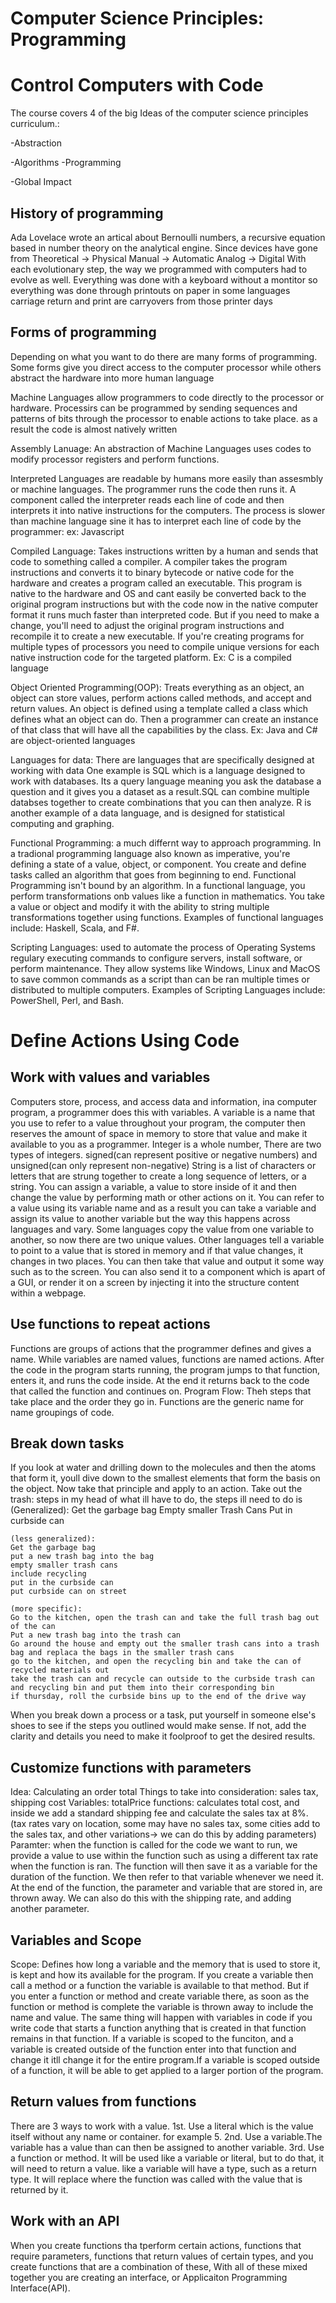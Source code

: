 # Computer Science Principles: Programming

# Control Computers with Code
The course covers 4 of the big Ideas of the computer science principles curriculum.:
<!-- Creativity -->
-Abstraction
<!-- Data and Information -->
-Algorithms
-Programming
<!-- Digital Devices -->
-Global Impact
## History of programming
Ada Lovelace wrote an artical about Bernoulli numbers, a recursive equation based in number theory on the analytical engine. Since devices have gone from
Theoretical -> Physical
Manual -> Automatic
Analog -> Digital
With each evolutionary step, the way we programmed with computers had to evolve as well. Everything was done with a keyboard without a montitor so everything was done through printouts on paper
in some languages carriage return and print are carryovers from those printer days
## Forms of programming
Depending on what you want to do there are many forms of programming. Some forms give you direct access to the computer processor while others abstract the hardware into more human language

Machine Languages allow programmers to code directly to the processor or hardware. Processirs can be programmed by sending sequences and patterns of bits through the processor to enable actions to take place. as a result the code is almost natively written

Assembly Lanuage: An abstraction of Machine Languages uses codes to modify processor registers and perform functions.

Interpreted Languages are readable by humans more easily than assesmbly or machine languages. The programmer runs the code then runs it. A component called the interpreter reads each line of code and then interprets it into native instructions for the computers. The process is slower than machine language sine it has to interpret each line of code by the programmer: ex: Javascript

Compiled Language: Takes instructions written by a human and sends that code to something called a compiler. A compiler takes the program instructions and converts it to binary bytecode or native code for the hardware and creates a program called an executable. This program is native to the hardware and OS and cant easily be converted back to the original program instructions but with the code now in the native computer format it runs much faster than interpreted code. But if you need to make a change, you'll need to adjust the original program instructions and recompile it to create a new executable. If you're creating programs for multiple types of processors you need to compile unique versions for each native instruction code for the targeted platform. Ex: C is a compiled language


Object Oriented Programming(OOP): Treats everything as an object, an object can store values, perform actions called methods, and accept and return values. An object is defined using a template called a class which defines what an object can do. Then a programmer can create an instance of that class that will have all the capabilities by the class. Ex: Java and C# are object-oriented languages

Languages for data: There are languages that are specifically designed at working with data One example is SQL which is a language designed to work with databases. Its a query language meaning you ask the database a question and it gives you a dataset as a result.SQL can combine multiple databses together to create combinations that you can then analyze. R is another example of a data language, and is designed for statistical computing and graphing. 

Functional Programming: a much differnt way to approach programming. In a tradional programming language also known as imperative, you're defining a state of a value, object, or component. You create and define tasks called an algorithm that goes from beginning to end. Functional Programming isn't bound by an algorithm. In a functional language, you perform transformations onb values like a function in mathematics. You take a value or object and modify it with the ability to string multiple transformations together using functions. Examples of functional languages include: Haskell, Scala, and F#.

Scripting Languages: used to automate the process of Operating Systems regulary executing commands to configure servers, install software, or perform maintenance. They allow systems like Windows, Linux and MacOS to save common commands as a script than can be ran multiple times or distributed to multiple computers. Examples of Scripting Languages include: PowerShell, Perl, and Bash.

# Define Actions Using Code

## Work with values and variables
Computers store, process, and access data and information, ina  computer program, a programmer does this with variables.
A variable is a name that you use to refer to a value throughout your program, the computer then reserves the amount of space in memory to store that value and make it available to you as a programmer.
Integer is a whole number, There are two types of integers. signed(can represent positive or negative numbers) and unsigned(can only represent non-negative)
String is a list of characters or letters that are strung together to create a long sequence of letters, or a string.
You can assign a variable, a value to store inside of it and then change the value by performing math or other actions on it. You can refer to a value using its variable name and as a result you can take a variable and assign its value to another variable but the way this happens across languages and vary. Some languages copy the value from one variable to another, so now there are two unique values. Other languages tell a variable to point to a value that is stored in memory and if that value changes, it changes in two places. You can then take that value and output it some way such as to the screen. You can also send it to a component which is apart of a GUI, or render it on a screen by injecting it into the structure content within a webpage.

## Use functions to repeat actions
Functions are groups of actions that the programmer defines and gives a name. While variables are named values, functions are named actions.
After the code in the program starts running, the program jumps to that function, enters it, and runs the code inside. At the end it returns back to the code that called the function and continues on.
Program Flow: Theh steps that take place and the order they go in.
Functions are the generic name for name groupings of code.

## Break down tasks
If you look at water and drilling down to the molecules and then the atoms that form it, youll dive down to the smallest elements that form the basis on the object. Now take that principle and apply to an action. 
Take out the trash: steps in my head of what ill have to do, the steps ill need to do is
    (Generalized):
    Get the garbage bag
    Empty smaller Trash Cans
    Put in curbside can

    (less generalized):
    Get the garbage bag
    put a new trash bag into the bag
    empty smaller trash cans
    include recycling
    put in the curbside can
    put curbside can on street

    (more specific):
    Go to the kitchen, open the trash can and take the full trash bag out of the can
    Put a new trash bag into the trash can
    Go around the house and empty out the smaller trash cans into a trash bag and replaca the bags in the smaller trash cans
    go to the kitchen, and open the recycling bin and take the can of recycled materials out
    take the trash can and recycle can outside to the curbside trash can and recycling bin and put them into their corresponding bin
    if thursday, roll the curbside bins up to the end of the drive way
When you break down a process or a task, put yourself in someone else's shoes to see if the steps you outlined would make sense. If not, add the clarity and details you need to make it foolproof to get the desired results.

## Customize functions with parameters
Idea: Calculating an order total
Things to take into consideration: sales tax, shipping cost 
Variables: totalPrice
functions: calculates total cost, and inside we add a standard shipping fee and calculate the sales tax at 8%. (tax rates vary on location, some may have no sales tax, some cities add to the sales tax, and other variations-> we can do this by adding parameters) 
Paramter: when the function is called for the code we want to run, we provide a value to use within the function such as using a different tax rate when the function is ran. The function will then save it as a variable for the duration of the function. We then refer to that variable whenever we need it. At the end of the function, the parameter and variable that are stored in, are thrown away. We can also do this with the shipping rate, and adding another parameter.

## Variables and Scope
Scope: Defines how long a variable and the memory that is used to store it, is kept and how its available for the program.
If you create a variable then call a method or a function the variable is available to that method.  But if you enter a function or method and create variable there, as soon as the function or method is complete the variable is thrown away to include the name and value. The same thing will happen with variables in code if you write code that starts a function anything that is created in that function remains in that function. If a variable is scoped to the funciton, and a variable is created outside of the function enter into that function and change it itll change it for the entire program.If a variable is scoped outside of a function, it will be able to get applied to a larger portion of the program.

## Return values from functions
There are 3 ways to work with a value.
1st. Use a literal which is the value itself without any name or container. for example 5.
2nd. Use a variable.The variable has a value than can then be assigned to another variable.
3rd. Use a function or method. It will be used like a variable or literal, but to do that, it will need to return a value. like a variable will have a type, such as a return type. It will replace where the function was called with the value that is returned by it.

## Work with an API
When you create functions tha tperform certain actions, functions that require parameters,  functions that return values of certain types, and  you create functions that are a combination of these, With all of these mixed together you are creating an interface, or Applicaiton Programming Interface(API).